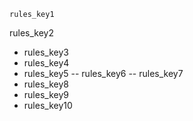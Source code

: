 ```ngMeta
rules_key1
```

rules_key2
- rules_key3
- rules_key4
- rules_key5
-- rules_key6
-- rules_key7
- rules_key8
- rules_key9
- rules_key10
